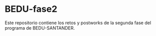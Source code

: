 # BEDU-fase2
Este repositorio contiene los retos y postworks de la segunda fase del programa de BEDU-SANTANDER. 
